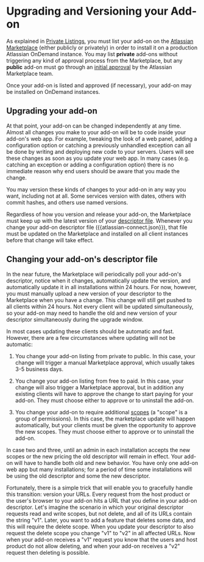 # Upgrading and Versioning your Add-on

As explained in [Private Listings](../guides/private-listings.html), you must list your add-on on the [Atlassian
Marketplace](https://marketplace.atlassian.com) (either publicly or privately) in order to install it on a production
Atlassian OnDemand instance. You may list __private__ add-ons without triggering any kind of approval process from the
Marketplace, but any __public__ add-on must go through an [initial approval](../guides/selling-on-marketplace.html) by
the Atlassian Marketplace team.

Once your add-on is listed and approved (if necessary), your add-on may be installed on OnDemand instances.

## Upgrading your add-on

At that point, your add-on can be changed independently at any time. Almost all changes you make to your add-on will be
to code inside your add-on's web app. For example, tweaking the look of a web panel, adding a configuration option or
catching a previously unhandled exception can all be done by writing and deploying new code to your servers. Users will
see these changes as soon as you update your web app. In many cases (e.g. catching an exception or adding a
configuration option) there is no immediate reason why end users should be aware that you made the change.

You may version these kinds of changes to your add-on in any way you want, including not at all. Some services version with
dates, others with commit hashes, and others use named versions.

Regardless of how you version and release your add-on, the Marketplace must keep up with the latest version of your
[descriptor file](../modules/). Whenever you change your add-on descriptor file ({{atlassian-connect.json}}), that file
must be updated on the Marketplace and installed on all client instances before that change will take effect.

## Changing your add-on's descriptor file

In the near future, the Marketplace will periodically poll your add-on's descriptor, notice when it changes,
automatically update the version, and automatically update it in all installations within 24 hours.  For now, however, you
must manually upload a new version of your descriptor to the Marketplace when you have a change. This change will still
get pushed to all clients within 24 hours. Not every client will be updated simultaneously, so your add-on may need to
handle the old and new version of your descriptor simultaneously during the upgrade window.

In most cases updating these clients should be automatic and fast. However, there are a few circumstances where
updating will not be automatic:

1. You change your add-on listing from private to public. In this case, your change will trigger a manual Marketplace
approval, which usually takes 3-5 business days.

2. You change your add-on listing from free to paid. In this case, your change will also trigger a Marketplace approval,
but in addition any existing clients will have to approve the change to start paying for your add-on. They must choose
either to approve or to uninstall the add-on.

3. You change your add-on to require additional [scopes](./scopes.html) (a "scope" is a group of permissions). In this
case, the marketplace update will happen automatically, but your clients must be given the opportunity to approve the
new scopes. They must choose either to approve or to uninstall the add-on. 

In case two and three, until an admin in each installation accepts the new scopes or the new pricing the old descriptor
will remain in effect. Your add-on will have to handle both old and new behavior. You have only one add-on web app but
many installations; for a period of time some installations will be using the old descriptor and some the new
descriptor.

Fortunately, there is a simple trick that will enable you to gracefully handle this transition: version your URLs.
Every request from the host product or the user's browser to your add-on hits a URL that you define in your add-on
descriptor. Let's imagine the scenario in which your original descriptor requests read and write scopes, but not delete,
and all of its URLs contain the string "v1". Later, you want to add a feature that deletes some data, and this will
require the delete scope. When you update your descriptor to also request the delete scope you change "v1" to "v2" in all
affected URLs. Now when your add-on receives a "v1" request you know that the users and host product do not allow
deleting, and when your add-on receives a "v2" request then deleting is possible.

